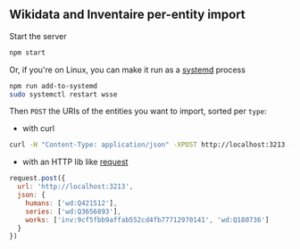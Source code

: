 ## Wikidata and Inventaire per-entity import

Start the server
```sh
npm start
```
Or, if you're on Linux, you can make it run as a [systemd](https://en.wikipedia.org/wiki/Systemd) process
```sh
npm run add-to-systemd
sudo systemctl restart wsse
```

Then `POST` the URIs of the entities you want to import, sorted per `type`:

* with curl
```sh
curl -H "Content-Type: application/json" -XPOST http://localhost:3213 -d '{"humans":["wd:Q421512"], "series":["wd:Q3656893"], "works": ["inv:9cf5fbb9affab552cd4fb77712970141", "wd:Q180736"]}'
```

* with an HTTP lib like [request](https://github.com/request/request)
```js
request.post({
  url: 'http://localhost:3213',
  json: {
    humans: ['wd:Q421512'],
    series: ['wd:Q3656893'],
    works: ['inv:9cf5fbb9affab552cd4fb77712970141', 'wd:Q180736']
  }
})
```

